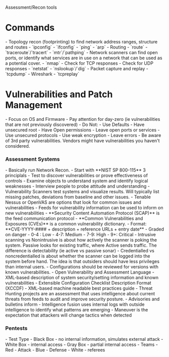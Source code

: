 Assessment/Recon tools
<h1>Commands</h1>
- Topology recon (footprinting) to find network address ranges, structure and routes
	- `ipconfig`
	- `ifconfig`
	- `ping`
	- `arp`
- Routing
	- `route`
	- `traceroute`/`tracert`
	- `mtr`/`pathping`
- Network scanners can find open ports, or identify what services are in use on a network that can be used as a potential cover.
	- `nmap`
		- Check for TCP responses
		- Check for UDP responses
	- `netstat`
	- `nslookup`/`dig`
- Packet capture and replay
	- `tcpdump`
	- Wireshark
	- `tcpreplay`
<h1>Vulnerabilities and Patch Management</h1>
- Focus on OS and Firmware
- Pay attention for day-zero (ie vulnerabilities that are not previously discovered)
- Do Not:
	- Use Defaults
	- Have unsecured root
	- Have Open permissions
	- Leave open ports or services
	- Use unsecured protocols
	- Use weak encryption
	- Leave errors
- Be aware of 3rd party vulnerabilities. Vendors might have vulnerabilities you haven't considered.
<h3>Assessment Systems</h3>
- Basically run Network Recon. 
	- Start with **NIST SP 800-115** 3 principlals
		- Test to discover vulnerabilities or prove effectiveness of controls
		- Examine objects to understand system and identify logical weaknesses
		- Interview people to probe attitude and understanding
- Vulnerability Scanners test systems and visualize results. Will typically list missing patches, deviations from baseline and other issues.
	- Tenable Nessus or OpenVAS are options that look for common issues and vulnerabilities
- Feeds for vulnerability information can be used to inform on new vulnerabilities
	- **Security Content Automation Protocol (SCAP)** is the feed communication protocol
	- **Common Vulnerabilities and Exposures (CVEs)** is a common vulnerability dictionary.
		- Format: **CVE-YYYY-#### + description + reference URLs + entry date**
		- Graded on danger
			- 0-4 : Low
			- 4-7: Medium
			- 7-9: High
			- 9+: Critical
- Intrusive scanning vs Nonintrusive is about how actively the scanner is poking the system. Passive looks for existing traffic, where Active sends traffic. The difference is detectability (ie active vs passive sonar)
- Credentialled vs noncredentialled is about whether the scanner can be logged into the system before hand. The idea is that outsiders should have less privileges than internal users.
- Configurations should be reviewed for versions with known vulnerabilities.
	- Open Vulnerability and Assessment Language - XML-based description of system security/setting information and known vulnerabilities
	- Extensible Configuration Checklist Description Format (XCCDF) - XML-based machine readable best practices guide
- Threat Hunting projects are an assessment that uses intelligence about current threats from feeds to audit and improve security posture.
	- Advisories and bulletins inform
	- Intelligence fusion uses internal logs with outside intelligence to identify what patterns are emerging
	- Maneuver is the expectation that attackers will change tactics when detected
<h3>Pentests</h3>
- Test Type
	- Black Box - no internal information, simulates external attack
	- White Box - internal access
	- Gray Box - partial internal access
- Teams
	- Red - Attack
	- Blue - Defense
	- White - referees